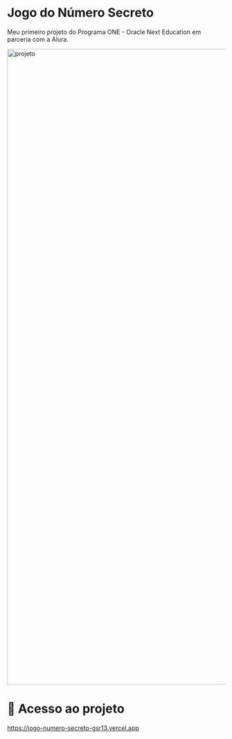 # Jogo do Número Secreto

Meu primeiro projeto do Programa ONE - Oracle Next Education em parceria com a Alura.

<img width="1468" alt="projeto" src="https://github.com/Gsr13/jogo-numero-secreto/assets/101609407/7edcadf8-ae44-4eb5-9d00-4ab7a477de3d">

# 📁 Acesso ao projeto

https://jogo-numero-secreto-gsr13.vercel.app
